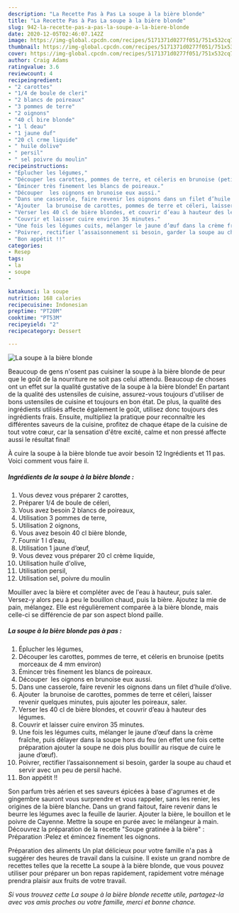 ```yaml
---
description: "La Recette Pas à Pas La soupe à la bière blonde"
title: "La Recette Pas à Pas La soupe à la bière blonde"
slug: 942-la-recette-pas-a-pas-la-soupe-a-la-biere-blonde
date: 2020-12-05T02:46:07.142Z
image: https://img-global.cpcdn.com/recipes/5171371d0277f051/751x532cq70/la-soupe-a-la-biere-blonde-photo-principale-de-la-recette.jpg
thumbnail: https://img-global.cpcdn.com/recipes/5171371d0277f051/751x532cq70/la-soupe-a-la-biere-blonde-photo-principale-de-la-recette.jpg
cover: https://img-global.cpcdn.com/recipes/5171371d0277f051/751x532cq70/la-soupe-a-la-biere-blonde-photo-principale-de-la-recette.jpg
author: Craig Adams
ratingvalue: 3.6
reviewcount: 4
recipeingredient:
- "2 carottes"
- "1/4 de boule de cleri"
- "2 blancs de poireaux"
- "3 pommes de terre"
- "2 oignons"
- "40 cl bire blonde"
- "1 l deau"
- "1 jaune duf"
- "20 cl crme liquide"
- " huile dolive"
- " persil"
- " sel poivre du moulin"
recipeinstructions:
- "Éplucher les légumes,"
- "Découper les carottes, pommes de terre, et céleris en brunoise (petits morceaux de 4 mm environ)"
- "Émincer très finement les blancs de poireaux."
- "Découper  les oignons en brunoise eux aussi."
- "Dans une casserole, faire revenir les oignons dans un filet d’huile d’olive."
- "Ajouter  la brunoise de carottes, pommes de terre et céleri, laisser revenir quelques minutes, puis ajouter les poireaux, saler."
- "Verser les 40 cl de bière blondes, et couvrir d’eau à hauteur des légumes."
- "Couvrir et laisser cuire environ 35 minutes."
- "Une fois les légumes cuits, mélanger le jaune d’œuf dans la crème fraîche, puis délayer dans la soupe hors du feu (en effet une fois cette préparation ajouter la soupe ne dois plus bouillir au risque de cuire le jaune d’œuf)."
- "Poivrer, rectifier l’assaisonnement si besoin, garder la soupe au chaud et servir avec un peu de persil haché."
- "Bon appétit !!"
categories:
- Resep
tags:
- la
- soupe
- 

katakunci: la soupe  
nutrition: 168 calories
recipecuisine: Indonesian
preptime: "PT20M"
cooktime: "PT53M"
recipeyield: "2"
recipecategory: Dessert

---
```



![La soupe à la bière blonde](https://img-global.cpcdn.com/recipes/5171371d0277f051/751x532cq70/la-soupe-a-la-biere-blonde-photo-principale-de-la-recette.jpg)

Beaucoup de gens n'osent pas cuisiner la soupe à la bière blonde de peur que le goût de la nourriture ne soit pas celui attendu. Beaucoup de choses ont un effet sur la qualité gustative de la soupe à la bière blonde! En partant de la qualité des ustensiles de cuisine, assurez-vous toujours d'utiliser de bons ustensiles de cuisine et toujours en bon état. De plus, la qualité des ingrédients utilisés affecte également le goût, utilisez donc toujours des ingrédients frais. Ensuite, multipliez la pratique pour reconnaître les différentes saveurs de la cuisine, profitez de chaque étape de la cuisine de tout votre cœur, car la sensation d'être excité, calme et non pressé affecte aussi le résultat final!

<!--inarticleads1-->

À cuire la soupe à la bière blonde tue avoir besoin 12 Ingrédients et 11 pas. Voici comment vous faire il.

##### Ingrédients de la soupe à la bière blonde :

1. Vous devez vous préparer 2 carottes,
1. Préparer 1/4 de boule de céleri,
1. Vous avez besoin 2 blancs de poireaux,
1. Utilisation 3 pommes de terre,
1. Utilisation 2 oignons,
1. Vous avez besoin 40 cl bière blonde,
1. Fournir 1 l d’eau,
1. Utilisation 1 jaune d’œuf,
1. Vous devez vous préparer 20 cl crème liquide,
1. Utilisation  huile d&#39;olive,
1. Utilisation  persil,
1. Utilisation  sel, poivre du moulin


Mouiller avec la bière et compléter avec de l&#39;eau à hauteur, puis saler. Versez-y alors peu à peu le bouillon chaud, puis la bière. Ajoutez la mie de pain, mélangez. Elle est régulièrement comparée à la bière blonde, mais celle-ci se différencie de par son aspect blond paille. 

<!--inarticleads2-->

##### La soupe à la bière blonde pas à pas :

1. Éplucher les légumes,
1. Découper les carottes, pommes de terre, et céleris en brunoise (petits morceaux de 4 mm environ)
1. Émincer très finement les blancs de poireaux.
1. Découper  les oignons en brunoise eux aussi.
1. Dans une casserole, faire revenir les oignons dans un filet d’huile d’olive.
1. Ajouter  la brunoise de carottes, pommes de terre et céleri, laisser revenir quelques minutes, puis ajouter les poireaux, saler.
1. Verser les 40 cl de bière blondes, et couvrir d’eau à hauteur des légumes.
1. Couvrir et laisser cuire environ 35 minutes.
1. Une fois les légumes cuits, mélanger le jaune d’œuf dans la crème fraîche, puis délayer dans la soupe hors du feu (en effet une fois cette préparation ajouter la soupe ne dois plus bouillir au risque de cuire le jaune d’œuf).
1. Poivrer, rectifier l’assaisonnement si besoin, garder la soupe au chaud et servir avec un peu de persil haché.
1. Bon appétit !!


Son parfum très aérien et ses saveurs épicées à base d&#39;agrumes et de gingembre sauront vous surprendre et vous rappeler, sans les renier, les origines de la bière blanche. Dans un grand faitout, faire revenir dans le beurre les légumes avec la feuille de laurier. Ajouter la bière, le bouillon et le poivre de Cayenne. Mettre la soupe en purée avec le mélangeur à main. Découvrez la préparation de la recette &#34;Soupe gratinée à la bière&#34; : Préparation :Pelez et émincez finement les oignons. 

<!--inarticleads1-->

<p>
Préparation des aliments Un plat délicieux pour votre famille n'a pas à suggérer des heures de travail dans la cuisine. Il existe un grand nombre de recettes telles que la recette La soupe à la bière blonde, que vous pouvez utiliser pour préparer un bon repas rapidement, rapidement votre ménage prendra plaisir aux fruits de votre travail.
</p>

<p>
<i>Si vous trouvez cette La soupe à la bière blonde recette utile, partagez-la avec vos amis proches ou votre famille, merci et bonne chance.</i>
</p>
